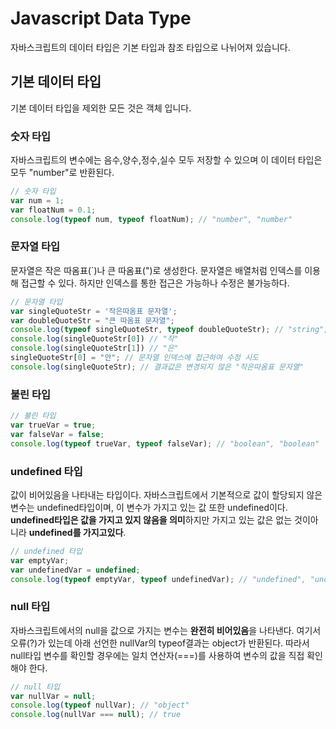 Javascript Data Type
======
자바스크립트의 데이터 타입은 기본 타입과 참조 타입으로 나뉘어져 있습니다.

## 기본 데이터 타입
기본 데이터 타입을 제외한 모든 것은 객체 입니다.

### 숫자 타입
자바스크립트의 변수에는 음수,양수,정수,실수 모두 저장할 수 있으며 이 데이터 타입은 모두 "number"로 반환된다.

```js
// 숫자 타입
var num = 1;
var floatNum = 0.1;
console.log(typeof num, typeof floatNum); // "number", "number"
```
### 문자열 타입
문자열은 작은 따옴표(`)나 큰 따옴표(")로 생성한다.
문자열은 배열처럼 인덱스를 이용해 접근할 수 있다.
하지만 인덱스를 통한 접근은 가능하나 수정은 불가능하다.
```js
// 문자열 타입
var singleQuoteStr = '작은따옴표 문자열';
var doubleQuoteStr = "큰 따옴표 문자열";
console.log(typeof singleQuoteStr, typeof doubleQuoteStr); // "string", "string"
console.log(singleQuoteStr[0]) // "작"
console.log(singleQuoteStr[1]) // "은"
singleQuoteStr[0] = "안"; // 문자열 인덱스에 접근하여 수정 시도
console.log(singleQuoteStr); // 결과값은 변경되지 않은 "작은따옴표 문자열"
```
### 불린 타입
```js
// 불린 타입
var trueVar = true;
var falseVar = false;
console.log(typeof trueVar, typeof falseVar); // "boolean", "boolean"
```
### undefined 타입
값이 비어있음을 나타내는 타입이다.
자바스크립트에서 기본적으로 값이 할당되지 않은 변수는 undefined타입이며, 이 변수가 가지고 있는 값 또한 undefined이다.
**undefined타입은 값을 가지고 있지 않음을 의미**하지만 가지고 있는 값은 없는 것이아니라 **undefined를 가지고있다**.
```js
// undefined 타입
var emptyVar;
var undefinedVar = undefined;
console.log(typeof emptyVar, typeof undefinedVar); // "undefined", "undefined"
```
### null 타입
자바스크립트에서의 null을 값으로 가지는 변수는 **완전히 비어있음**을 나타낸다.
여기서 오류(?)가 있는데 아래 선언한 nullVar의 typeof결과는 object가 반환된다.
따라서 null타입 변수를 확인할 경우에는 일치 연산자(===)를 사용하여 변수의 값을 직접 확인해야 한다.
```js
// null 타입
var nullVar = null;
console.log(typeof nullVar); // "object"
console.log(nullVar === null); // true
```